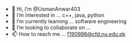 - 👋 Hi, I’m @UsmanAnwar403
- 👀 I’m interested in ... c++, java, python
- 🌱 I’m currently learning ... software engineering
- 💞️ I’m looking to collaborate on ...
- 📫 How to reach me ... f190986@cfd.nu.edu.pk

<!---
UsmanAnwar403/UsmanAnwar403 is a ✨ special ✨ repository because its `README.md` (this file) appears on your GitHub profile.
You can click the Preview link to take a look at your changes.
--->
